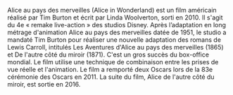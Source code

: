 


Alice au pays des merveilles (Alice in Wonderland) est un film américain réalisé par Tim Burton et écrit par Linda Woolverton, sorti en 2010. Il s'agit du 4e « remake live-action » des studios Disney.
Après l’adaptation en long métrage d'animation Alice au pays des merveilles datée de 1951, le studio a mandaté Tim Burton pour réaliser une nouvelle adaptation des romans de Lewis Carroll, intitulés Les Aventures d'Alice au pays des merveilles (1865) et De l'autre côté du miroir (1871). C'est un gros succès du box-office mondial. Le film utilise une technique de combinaison entre les prises de vue réelle et l'animation. Le film a remporté deux Oscars lors de la 83e cérémonie des Oscars en 2011.
La suite du film, Alice de l'autre côté du miroir, est sortie en 2016.




